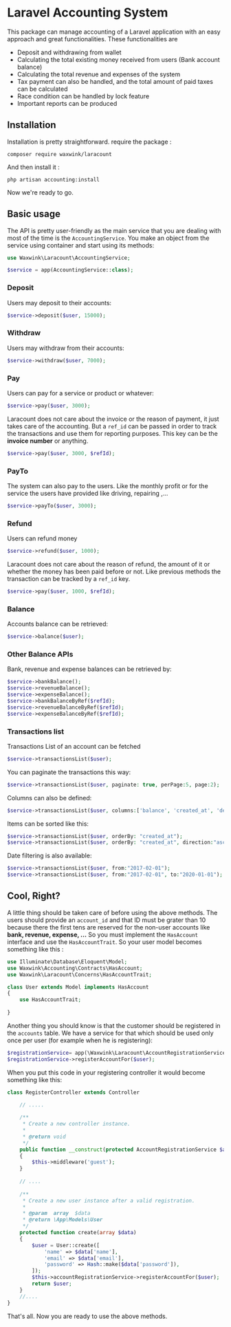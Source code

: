 # Laravel Accounting System
This package can manage accounting of a Laravel application with an easy approach and great functionalities. 
These functionalities are
* Deposit and withdrawing from wallet
* Calculating the total existing money received from users (Bank account balance)
* Calculating the total revenue and expenses of the system
* Tax payment can also be handled, and the total amount of paid taxes can be calculated
* Race condition can be handled by lock feature
* Important reports can be produced

## Installation
Installation is pretty straightforward. require the package :
```shell
composer require waxwink/laracount 
```

And then install it :
```shell
php artisan accounting:install
```

Now we're ready to go.

## Basic usage
The API is pretty user-friendly as the main service that you are dealing with most of the time is the `AccountingService`.
You make an object from the service using container and start using its methods:

```php
use Waxwink\Laracount\AccountingService;

$service = app(AccountingService::class);
```

### Deposit 
Users may deposit to their accounts:
```php
$service->deposit($user, 15000);
```

### Withdraw 
Users may withdraw from their accounts:
```php
$service->withdraw($user, 7000);
```

### Pay
Users can pay for a service or product or whatever:
```php
$service->pay($user, 3000);
```
Laracount does not care about the invoice or the reason of payment, it just takes care of the accounting.
But a `ref_id` can be passed in order to track the transactions and use them for reporting purposes. 
This key can be the **invoice number** or anything.
```php
$service->pay($user, 3000, $refId);
```

### PayTo
The system can also pay to the users. Like the monthly profit or for the service the users have provided like driving, repairing ,...
```php
$service->payTo($user, 3000);
```

### Refund
Users can refund money
```php
$service->refund($user, 1000);
```
Laracount does not care about the reason of refund, the amount of it or whether the money has been paid before or not.
Like previous methods the transaction can be tracked by a `ref_id` key.
```php
$service->pay($user, 1000, $refId);
```

### Balance
Accounts balance can be retrieved:
```php
$service->balance($user);
```

### Other Balance APIs
Bank, revenue and expense balances can be retrieved by:
```php
$service->bankBalance();
$service->revenueBalance();
$service->expenseBalance();
$service->bankBalanceByRef($refId);
$service->revenueBalanceByRef($refId);
$service->expenseBalanceByRef($refId);
```

### Transactions list
Transactions List of an account can be fetched
```php
$service->transactionsList($user);
```
You can paginate the transactions this way:
```php
$service->transactionsList($user, paginate: true, perPage:5, page:2);
```
Columns can also be defined:
```php
$service->transactionsList($user, columns:['balance', 'created_at', 'description']);
```
Items can be sorted like this:
```php
$service->transactionsList($user, orderBy: "created_at");
$service->transactionsList($user, orderBy: "created_at", direction:"asc");
```
Date filtering is also available:
```php
$service->transactionsList($user, from:"2017-02-01");
$service->transactionsList($user, from:"2017-02-01", to:"2020-01-01");
```
## Cool, Right?
A little thing should be taken care of before using the above methods. The users should provide an `account_id` and that ID must be grater than 10 because there the first tens are reserved for the non-user accounts like **bank, revenue, expense, ...**
So you must implement the `HasAccount` interface and use the `HasAccountTrait`. So your user model becomes something like this :
```php
use Illuminate\Database\Eloquent\Model;
use Waxwink\Accounting\Contracts\HasAccount;
use Waxwink\Laracount\Concerns\HasAccountTrait;

class User extends Model implements HasAccount
{
    use HasAccountTrait;
    
}

```
Another thing you should know is that the customer should be registered in the `accounts` table.
We have a service for that which should be used only once per user (for example when he is registering):
```php
$registrationService= app(\Waxwink\Laracount\AccountRegistrationService::class);
$registrationService->registerAccountFor($user);
```

When you put this code in your registering controller it would become something like this:
```php
class RegisterController extends Controller

    // ..... 
    
    /**
     * Create a new controller instance.
     *
     * @return void
     */
    public function __construct(protected AccountRegistrationService $accountRegistrationService)
    {
        $this->middleware('guest');
    }
    
    // ....
    
    /**
     * Create a new user instance after a valid registration.
     *
     * @param  array  $data
     * @return \App\Models\User
     */
    protected function create(array $data)
    {
        $user = User::create([
            'name' => $data['name'],
            'email' => $data['email'],
            'password' => Hash::make($data['password']),
        ]);
        $this->accountRegistrationService->registerAccountFor($user);
        return $user;
    }
    //....
}
```
That's all. Now you are ready to use the above methods.